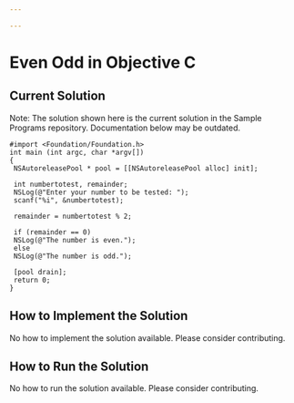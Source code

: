 ```yaml
---

---
```


# Even Odd in Objective C

## Current Solution

Note: The solution shown here is the current solution in the Sample Programs repository. Documentation below may be outdated.

```Objective C
#import <Foundation/Foundation.h>
int main (int argc, char *argv[])
{
 NSAutoreleasePool * pool = [[NSAutoreleasePool alloc] init];
 
 int numbertotest, remainder;
 NSLog(@"Enter your number to be tested: ");
 scanf("%i", &numbertotest);
 
 remainder = numbertotest % 2;
 
 if (remainder == 0)
 NSLog(@"The number is even.");
 else
 NSLog(@"The number is odd.");
 
 [pool drain];
 return 0;
}
```

## How to Implement the Solution

No how to implement the solution available. Please consider contributing.

## How to Run the Solution

No how to run the solution available. Please consider contributing.